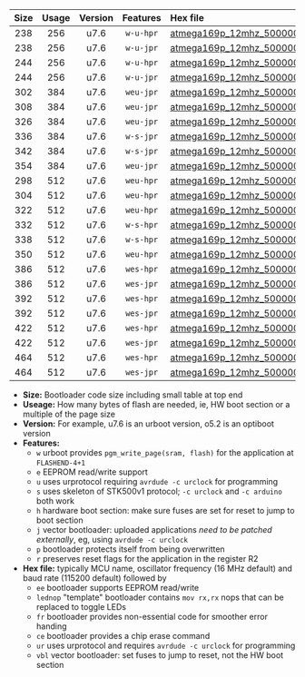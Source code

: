 |Size|Usage|Version|Features|Hex file|
|:-:|:-:|:-:|:-:|:--|
|238|256|u7.6|`w-u-hpr`|[atmega169p_12mhz_500000bps_ur.hex](https://raw.githubusercontent.com/stefanrueger/urboot/main/atmega169p_12mhz_500000bps_ur.hex)|
|238|256|u7.6|`w-u-jpr`|[atmega169p_12mhz_500000bps_ur_vbl.hex](https://raw.githubusercontent.com/stefanrueger/urboot/main/atmega169p_12mhz_500000bps_ur_vbl.hex)|
|244|256|u7.6|`w-u-hpr`|[atmega169p_12mhz_500000bps_lednop_ur.hex](https://raw.githubusercontent.com/stefanrueger/urboot/main/atmega169p_12mhz_500000bps_lednop_ur.hex)|
|244|256|u7.6|`w-u-jpr`|[atmega169p_12mhz_500000bps_lednop_ur_vbl.hex](https://raw.githubusercontent.com/stefanrueger/urboot/main/atmega169p_12mhz_500000bps_lednop_ur_vbl.hex)|
|302|384|u7.6|`weu-jpr`|[atmega169p_12mhz_500000bps_ee_ur_vbl.hex](https://raw.githubusercontent.com/stefanrueger/urboot/main/atmega169p_12mhz_500000bps_ee_ur_vbl.hex)|
|308|384|u7.6|`weu-jpr`|[atmega169p_12mhz_500000bps_ee_lednop_ur_vbl.hex](https://raw.githubusercontent.com/stefanrueger/urboot/main/atmega169p_12mhz_500000bps_ee_lednop_ur_vbl.hex)|
|326|384|u7.6|`weu-jpr`|[atmega169p_12mhz_500000bps_ee_lednop_fr_ur_vbl.hex](https://raw.githubusercontent.com/stefanrueger/urboot/main/atmega169p_12mhz_500000bps_ee_lednop_fr_ur_vbl.hex)|
|336|384|u7.6|`w-s-jpr`|[atmega169p_12mhz_500000bps_vbl.hex](https://raw.githubusercontent.com/stefanrueger/urboot/main/atmega169p_12mhz_500000bps_vbl.hex)|
|342|384|u7.6|`w-s-jpr`|[atmega169p_12mhz_500000bps_lednop_vbl.hex](https://raw.githubusercontent.com/stefanrueger/urboot/main/atmega169p_12mhz_500000bps_lednop_vbl.hex)|
|354|384|u7.6|`weu-jpr`|[atmega169p_12mhz_500000bps_ee_lednop_fr_ce_ur_vbl.hex](https://raw.githubusercontent.com/stefanrueger/urboot/main/atmega169p_12mhz_500000bps_ee_lednop_fr_ce_ur_vbl.hex)|
|298|512|u7.6|`weu-hpr`|[atmega169p_12mhz_500000bps_ee_ur.hex](https://raw.githubusercontent.com/stefanrueger/urboot/main/atmega169p_12mhz_500000bps_ee_ur.hex)|
|304|512|u7.6|`weu-hpr`|[atmega169p_12mhz_500000bps_ee_lednop_ur.hex](https://raw.githubusercontent.com/stefanrueger/urboot/main/atmega169p_12mhz_500000bps_ee_lednop_ur.hex)|
|322|512|u7.6|`weu-hpr`|[atmega169p_12mhz_500000bps_ee_lednop_fr_ur.hex](https://raw.githubusercontent.com/stefanrueger/urboot/main/atmega169p_12mhz_500000bps_ee_lednop_fr_ur.hex)|
|332|512|u7.6|`w-s-hpr`|[atmega169p_12mhz_500000bps.hex](https://raw.githubusercontent.com/stefanrueger/urboot/main/atmega169p_12mhz_500000bps.hex)|
|338|512|u7.6|`w-s-hpr`|[atmega169p_12mhz_500000bps_lednop.hex](https://raw.githubusercontent.com/stefanrueger/urboot/main/atmega169p_12mhz_500000bps_lednop.hex)|
|350|512|u7.6|`weu-hpr`|[atmega169p_12mhz_500000bps_ee_lednop_fr_ce_ur.hex](https://raw.githubusercontent.com/stefanrueger/urboot/main/atmega169p_12mhz_500000bps_ee_lednop_fr_ce_ur.hex)|
|386|512|u7.6|`wes-hpr`|[atmega169p_12mhz_500000bps_ee.hex](https://raw.githubusercontent.com/stefanrueger/urboot/main/atmega169p_12mhz_500000bps_ee.hex)|
|386|512|u7.6|`wes-jpr`|[atmega169p_12mhz_500000bps_ee_vbl.hex](https://raw.githubusercontent.com/stefanrueger/urboot/main/atmega169p_12mhz_500000bps_ee_vbl.hex)|
|392|512|u7.6|`wes-hpr`|[atmega169p_12mhz_500000bps_ee_lednop.hex](https://raw.githubusercontent.com/stefanrueger/urboot/main/atmega169p_12mhz_500000bps_ee_lednop.hex)|
|392|512|u7.6|`wes-jpr`|[atmega169p_12mhz_500000bps_ee_lednop_vbl.hex](https://raw.githubusercontent.com/stefanrueger/urboot/main/atmega169p_12mhz_500000bps_ee_lednop_vbl.hex)|
|422|512|u7.6|`wes-hpr`|[atmega169p_12mhz_500000bps_ee_lednop_fr.hex](https://raw.githubusercontent.com/stefanrueger/urboot/main/atmega169p_12mhz_500000bps_ee_lednop_fr.hex)|
|422|512|u7.6|`wes-jpr`|[atmega169p_12mhz_500000bps_ee_lednop_fr_vbl.hex](https://raw.githubusercontent.com/stefanrueger/urboot/main/atmega169p_12mhz_500000bps_ee_lednop_fr_vbl.hex)|
|464|512|u7.6|`wes-hpr`|[atmega169p_12mhz_500000bps_ee_lednop_fr_ce.hex](https://raw.githubusercontent.com/stefanrueger/urboot/main/atmega169p_12mhz_500000bps_ee_lednop_fr_ce.hex)|
|464|512|u7.6|`wes-jpr`|[atmega169p_12mhz_500000bps_ee_lednop_fr_ce_vbl.hex](https://raw.githubusercontent.com/stefanrueger/urboot/main/atmega169p_12mhz_500000bps_ee_lednop_fr_ce_vbl.hex)|

- **Size:** Bootloader code size including small table at top end
- **Useage:** How many bytes of flash are needed, ie, HW boot section or a multiple of the page size
- **Version:** For example, u7.6 is an urboot version, o5.2 is an optiboot version
- **Features:**
  + `w` urboot provides `pgm_write_page(sram, flash)` for the application at `FLASHEND-4+1`
  + `e` EEPROM read/write support
  + `u` uses urprotocol requiring `avrdude -c urclock` for programming
  + `s` uses skeleton of STK500v1 protocol; `-c urclock` and `-c arduino` both work
  + `h` hardware boot section: make sure fuses are set for reset to jump to boot section
  + `j` vector bootloader: uploaded applications *need to be patched externally*, eg, using `avrdude -c urclock`
  + `p` bootloader protects itself from being overwritten
  + `r` preserves reset flags for the application in the register R2
- **Hex file:** typically MCU name, oscillator frequency (16 MHz default) and baud rate (115200 default) followed by
  + `ee` bootloader supports EEPROM read/write
  + `lednop` "template" bootloader contains `mov rx,rx` nops that can be replaced to toggle LEDs
  + `fr` bootloader provides non-essential code for smoother error handing
  + `ce` bootloader provides a chip erase command
  + `ur` uses urprotocol and requires `avrdude -c urclock` for programming
  + `vbl` vector bootloader: set fuses to jump to reset, not the HW boot section
